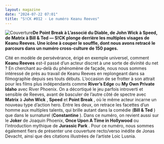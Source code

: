 ```yaml
---
layout: magazine
date: "2024-07-22 07:01"
title: "S!CK #012 - Le numéro Keanu Reeves"
---
```

![Couverture](/img/sick-12.jpeg)**De Point Break à L’associé du Diable, de John Wick à Speed, de Matrix à Bill & Ted — S!CK plonge derrière les multiples visages de Keanu Reeves. Une icône à couper le souffle, dont nous avons retracé le parcours dans un numéro cross-culture de 150 pages.** 


Cité en modèle de persévérance, érigé en exemple universel, comment **Keanu Reeves**  est-il passé d’un acteur discret à une sorte de divinité du net ? En cherchant au-delà du phénomène de façade, nous nous sommes intéressé de près au travail de Keanu Reeves en replongeant dans sa filmographie depuis ses touts débuts. L’occasion de se frotter à son attrait pour les films plus indépendants comme **River’s Edge**  ou **My Own Private Idaho**  avec River Phoenix. On a décortiqué le jeu parfois introverti et sensible de Reeves, avant de basculer de l’autre côté de spectre avec **Matrix**  à **John Wick** , **Speed**  et **Point Break** , où le même acteur incarne un nouveau type d’action hero. Entre les deux, on retrace les facettes d’un homme aux multiples talents, qui brille autant dans la comédie (**Bill & Ted** ) que dans le surnaturel (**Constantine** ). Dans ce numéro, on revient aussi sur le **Joker**  de Joaquin Phoenix, **Once Upon A Time in Hollywood**  ou l’introduction mythique de **Jurassic Park** . Pour ce numéro, nous sommes également fiers de présenter une couverture recto/verso inédite de Jonas Devacht, ainsi que des citations illustrées de l’artiste Loic Lusnia.